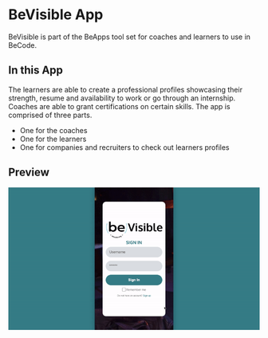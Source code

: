 # BeVisible App

BeVisible is part of the BeApps tool set for coaches and learners to use in BeCode.

## In this App

The learners are able to create a professional profiles showcasing their strength,
resume and availability to work or go through an internship.
Coaches are able to grant certifications on certain skills.
The app is comprised of three parts.

- One for the coaches
- One for the learners
- One for companies and recruiters to check out learners profiles


## Preview 

![BeVisible](./BeVisible.gif?raw=true "BeVisible")
